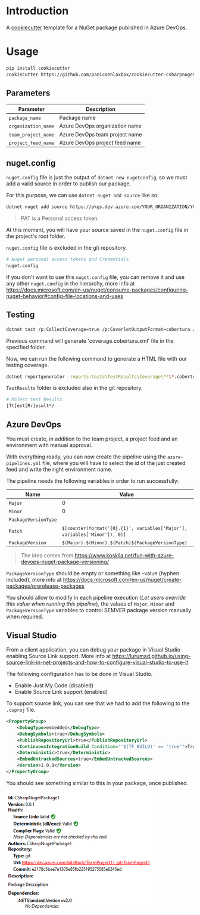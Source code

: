 # Introduction

A [cookiecutter](https://github.com/cookiecutter/cookiecutter) template for a NuGet package published in Azure DevOps.

# Usage

```bash
pip install cookiecutter
cookiecutter https://github.com/panicoenlaxbox/cookiecutter-csharpnugetpackage
```

## Parameters

| Parameter | Description |
| -------------- | ------------------------------------------------------------ |
| `package_name` | Package name |
| `organization_name` | Azure DevOps organization name |
| `team_project_name` | Azure DevOps team project name |
| `project_feed_name` | Azure DevOps project feed name |

## nuget.config

`nuget.config` file is just the output of `dotnet new nugetconfig`, so we must add a valid source in order to publish our package.

For this purpose, we can use `dotnet nuget add source` like so:

```bash
dotnet nuget add source https://pkgs.dev.azure.com/YOUR_ORGANIZATION/YOUR_TEAM_PROJECT/_packaging/YOUR_PROJECT_FEED/nuget/v3/index.json --name WHATEVER_YOU_WANT --username YOUR_USER_NAME --password YOUR_PAT --configfile nuget.config
```

> PAT is a Personal access token.

At this moment, you will have your source saved in the `nuget.config` file in the project's root folder.

`nuget.config` file is excluded in the git repository.

```bash
# Nuget personal access tokens and Credentials
nuget.config
```

If you don't want to use this `nuget.config` file, you can remove it and use any other `nuget.config` in the hierarchy, more info at https://docs.microsoft.com/en-us/nuget/consume-packages/configuring-nuget-behavior#config-file-locations-and-uses

## Testing

```bash
dotnet test /p:CollectCoverage=true /p:CoverletOutputFormat=cobertura /p:CoverletOutput=..\TestResults\Coverage\
```

Previous command will generate 'coverage.cobertura.xml' file in the specified folder.

Now, we can run the following command to generate a HTML file with our testing coverage.

```bash
dotnet reportgenerator -reports:tests\TestResults\Coverage\**\*.cobertura.xml -targetdir:tests\TestResults\reportgenerator -reporttypes:HtmlInline_AzurePipelines
```

`TestResults` folder is excluded also in the git repository.

```bash
# MSTest test Results
[Tt]est[Rr]esult*/
```

## Azure DevOps

You must create, in addition to the team project, a project feed and an environment with manual approval.

With everything ready, you can now create the pipeline using the `azure-pipelines.yml` file, where you will have to select the id of the just created feed and write the right environment name.

The pipeline needs the following variables ir order to run successfully:

| Name                 | Value                                                        |
| -------------------- | ------------------------------------------------------------ |
| `Major`              | 0                                                            |
| `Minor`              | 0                                                            |
| `PackageVersionType` |                                                              |
| `Patch`              | `$[counter(format('{0}.{1}', variables['Major'], variables['Minor']), 0)]` |
| `PackageVersion`     | `$(Major).$(Minor).$(Patch)$(PackageVersionType)`            |

> The idea comes from https://www.koskila.net/fun-with-azure-devops-nuget-package-versioning/

`PackageVersionType` should be empty or something like -value (hyphen included), more info at https://docs.microsoft.com/en-us/nuget/create-packages/prerelease-packages

You should allow to modify in each pipeline execution (*Let users override this value when running this pipeline*), the values of `Major`, `Minor` and `PackageVersionType` variables to control SEMVER package version manually when required.

## Visual Studio

From a client application, you can debug your package in Visual Studio enabling Source Link support. More info at https://lurumad.github.io/using-source-link-in-net-projects-and-how-to-configure-visual-studio-to-use-it

The following configuration has to be done in Visual Studio.

- Enable Just My Code (disabled)
- Enable Source Link support (enabled)

To support source link, you can see that we had to add the following to the `.csproj` file.

```xml
<PropertyGroup>
    <DebugType>embedded</DebugType>
    <DebugSymbols>true</DebugSymbols>
    <PublishRepositoryUrl>true</PublishRepositoryUrl>
    <ContinuousIntegrationBuild Condition="'$(TF_BUILD)' == 'true'">True</ContinuousIntegrationBuild>
    <Deterministic>true</Deterministic>
    <EmbedUntrackedSources>true</EmbedUntrackedSources>
    <Version>1.0.0</Version>
</PropertyGroup>
```

You should see something similar to this in your package, once published.

![](docs\images\Package.png)
